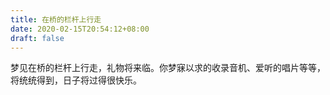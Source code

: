 ```yaml
---
title: 在桥的栏杆上行走
date: 2020-02-15T20:54:12+08:00
draft: false
---
```


梦见在桥的栏杆上行走，礼物将来临。你梦寐以求的收录音机、爱听的唱片等等，将统统得到，日子将过得很快乐。